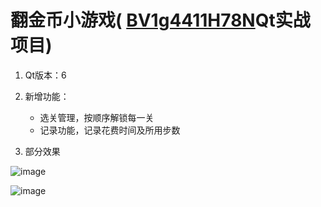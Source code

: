 # 翻金币小游戏( [BV1g4411H78N](https://www.bilibili.com/video/BV1g4411H78N)Qt实战项目)



1. Qt版本：6

2. 新增功能： 

   - 选关管理，按顺序解锁每一关
   - 记录功能，记录花费时间及所用步数

3. 部分效果
   
![image](https://github.com/user-attachments/assets/de586fa3-0502-49d8-b828-0da7e7a18aac)


![image](https://github.com/user-attachments/assets/8b5db2a2-8be8-404d-8085-1a96cd0dd758)


   

  
